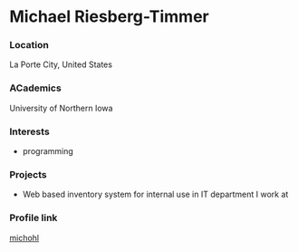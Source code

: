 # Michael Riesberg-Timmer

### Location

La Porte City, United States

### ACademics

University of Northern Iowa

### Interests

- programming

### Projects

- Web based inventory system for internal use in IT department I work at

### Profile link

[michohl](https://github.com/michohl)

